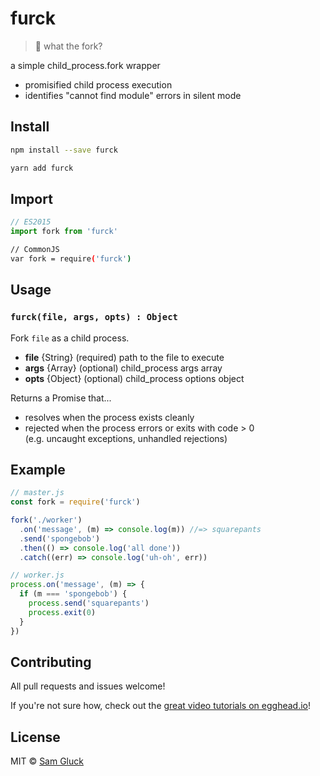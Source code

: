 # furck

> :fork_and_knife: what the fork?

a simple child_process.fork wrapper

- promisified child process execution
- identifies "cannot find module" errors in silent mode

## Install

```sh
npm install --save furck
```

```sh
yarn add furck
```

## Import

```js
// ES2015
import fork from 'furck'
```

```sh
// CommonJS
var fork = require('furck')
```

## Usage

### `furck(file, args, opts) : Object`

Fork `file` as a child process. 

- __file__ {String} (required) path to the file to execute
- __args__ {Array} (optional) child_process args array
- __opts__ {Object} (optional) child_process options object

Returns a Promise that...
- resolves when the process exists cleanly
- rejected when the process errors or exits with code > 0 
<br/>(e.g. uncaught exceptions, unhandled rejections)

## Example

```js
// master.js
const fork = require('furck')

fork('./worker')
  .on('message', (m) => console.log(m)) //=> squarepants
  .send('spongebob')
  .then(() => console.log('all done'))
  .catch((err) => console.log('uh-oh', err))

// worker.js
process.on('message', (m) => {
  if (m === 'spongebob') {
    process.send('squarepants')
    process.exit(0)
  }
})
```

## Contributing

All pull requests and issues welcome!

If you're not sure how, check out the [great video tutorials on egghead.io](http://bit.ly/2aVzthz)!

## License

MIT © [Sam Gluck](github.com/sdgluck)

